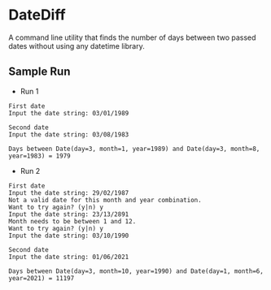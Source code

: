 # DateDiff
A command line utility that finds the number of days between two passed dates without using any datetime library.

## Sample Run

- Run 1

```
First date
Input the date string: 03/01/1989

Second date
Input the date string: 03/08/1983

Days between Date(day=3, month=1, year=1989) and Date(day=3, month=8, year=1983) = 1979
```

- Run 2

```
First date
Input the date string: 29/02/1987
Not a valid date for this month and year combination.
Want to try again? (y|n) y
Input the date string: 23/13/2891
Month needs to be between 1 and 12.
Want to try again? (y|n) y
Input the date string: 03/10/1990

Second date
Input the date string: 01/06/2021

Days between Date(day=3, month=10, year=1990) and Date(day=1, month=6, year=2021) = 11197
```
